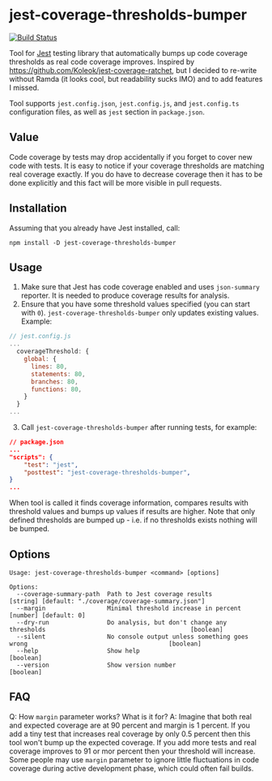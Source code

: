# jest-coverage-thresholds-bumper

[![Build Status](https://travis-ci.org/Litee/jest-coverage-thresholds-bumper.png)](https://travis-ci.org/Litee/jest-coverage-thresholds-bumper)

Tool for [Jest](https://jestjs.io/) testing library that automatically bumps up code coverage thresholds as real code coverage improves. Inspired by <https://github.com/Koleok/jest-coverage-ratchet>, but I decided to re-write without Ramda (it looks cool, but readability sucks IMO) and to add features I missed.

Tool supports `jest.config.json`, `jest.config.js`, and `jest.config.ts` configuration files, as well as `jest` section in `package.json`.

## Value

Code coverage by tests may drop accidentally if you forget to cover new code with tests. It is easy to notice if your coverage thresholds are matching real coverage exactly. If you do have to decrease coverage then it has to be done explicitly and this fact will be more visible in pull requests.

## Installation

Assuming that you already have Jest installed, call:

`npm install -D jest-coverage-thresholds-bumper`

## Usage

1. Make sure that Jest has code coverage enabled and uses `json-summary` reporter. It is needed to produce coverage results for analysis.
2. Ensure that you have some threshold values specified (you can start with `0`). `jest-coverage-thresholds-bumper` only updates existing values. Example:

```JavaScript
// jest.config.js
...
  coverageThreshold: {
    global: {
      lines: 80,
      statements: 80,
      branches: 80,
      functions: 80,
    }
  }
...
```

3. Call `jest-coverage-thresholds-bumper` after running tests, for example:

```json
// package.json
...
"scripts": {
    "test": "jest",
    "posttest": "jest-coverage-thresholds-bumper",
}
...
```

When tool is called it finds coverage information, compares results with threshold values and bumps up values if results are higher. Note that only defined thresholds are bumped up - i.e. if no thresholds exists nothing will be bumped.

## Options

```text
Usage: jest-coverage-thresholds-bumper <command> [options]

Options:
  --coverage-summary-path  Path to Jest coverage results          [string] [default: "./coverage/coverage-summary.json"]
  --margin                 Minimal threshold increase in percent                                   [number] [default: 0]
  --dry-run                Do analysis, but don't change any thresholds                                        [boolean]
  --silent                 No console output unless something goes wrong                                       [boolean]
  --help                   Show help                                                                           [boolean]
  --version                Show version number                                                                 [boolean]
```

## FAQ

Q: How `margin` parameter works? What is it for?
A: Imagine that both real and expected coverage are at 90 percent and margin is 1 percent. If you add a tiny test that increases real coverage by only 0.5 percent then this tool won't bump up the expected coverage. If you add more tests and real coverage improves to 91 or mor percent then your threshold will increase. Some people may use `margin` parameter to ignore little fluctuations in code coverage during active development phase, which could often fail builds.
